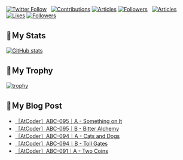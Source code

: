 [![Twitter Follow](https://img.shields.io/twitter/follow/hyperdb?label=twitter&logo=twitter&style=plastic)](https://twitter.com/hyperdb)
&nbsp;
[![Contributions](https://badgen.org/img/qiita/hyperdb/contributions?style=plastic)](https://qiita.com/hyperdb)
[![Articles](https://badgen.org/img/qiita/hyperdb/articles?style=plastic)](https://qiita.com/hyperdb)
[![Followers](https://badgen.org/img/qiita/hyperdb/followers?style=plastic)](https://qiita.com/hyperdb)
&nbsp;
[![Articles](https://badgen.org/img/zenn/hyperdb/articles)](https://zenn.dev/hyperdb)
[![Likes](https://badgen.org/img/zenn/hyperdb/likes?style=plastic)](https://zenn.dev/hyperdb)
[![Followers](https://badgen.org/img/zenn/hyperdb/followers?style=plastic)](https://zenn.dev/hyperdb)

## 🔖Ｍy Stats

[![GitHub stats](https://github-readme-stats-eight-theta.vercel.app/api?username=hyperdb&theme=radical&count_private=true&show_icons=true)](https://github.com/anuraghazra/github-readme-stats)

## 🔖Ｍy Trophy

[![trophy](https://github-profile-trophy.vercel.app/?username=hyperdb&theme=onedark)](https://github.com/ryo-ma/github-profile-trophy)

## 🔖Ｍy Blog Post

<!-- BLOG-POST-LIST:START -->
- [［AtCoder］ABC-095｜A - Something on It](https://zenn.dev/hyperdb/articles/e0c49690d9cc79)
- [［AtCoder］ABC-095｜B - Bitter Alchemy](https://zenn.dev/hyperdb/articles/9d67d88392ddde)
- [［AtCoder］ABC-094｜A - Cats and Dogs](https://zenn.dev/hyperdb/articles/e80063c0a3b75b)
- [［AtCoder］ABC-094｜B - Toll Gates](https://zenn.dev/hyperdb/articles/8f0c863bab4806)
- [［AtCoder］ABC-091｜A - Two Coins](https://zenn.dev/hyperdb/articles/e0521ad8b02d4b)
<!-- BLOG-POST-LIST:END -->
